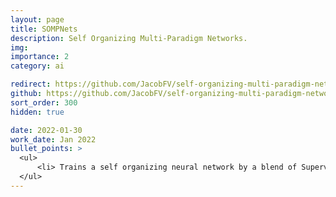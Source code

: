 ```yaml
---
layout: page
title: SOMPNets
description: Self Organizing Multi-Paradigm Networks.
img:
importance: 2
category: ai

redirect: https://github.com/JacobFV/self-organizing-multi-paradigm-networks
github: https://github.com/JacobFV/self-organizing-multi-paradigm-networks
sort_order: 300
hidden: true

date: 2022-01-30
work_date: Jan 2022
bullet_points: >
  <ul>
      <li> Trains a self organizing neural network by a blend of Supervised, self-supervised, unsupervised, and reinforcement learning </li>
  </ul>
---
```

